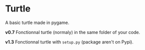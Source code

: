 # Turtle
A basic turtle made in pygame.

**v0.7**
Fonctionnal turtle (normaly) in the same folder of your code.

**v1.3**
Fonctionnal turtle with `setup.py` (package aren't on Pypi).
